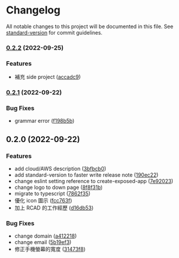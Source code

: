 # Changelog

All notable changes to this project will be documented in this file. See [standard-version](https://github.com/conventional-changelog/standard-version) for commit guidelines.

### [0.2.2](https://github.com/skyran1278/skyran1278.github.io/compare/v0.2.1...v0.2.2) (2022-09-25)


### Features

* 補充 side project ([accadc9](https://github.com/skyran1278/skyran1278.github.io/commit/accadc90bf734d60cf16d080ed425c865cbcc8a0))

### [0.2.1](https://github.com/skyran1278/skyran1278.github.io/compare/v0.2.0...v0.2.1) (2022-09-22)


### Bug Fixes

* grammar error ([f198b5b](https://github.com/skyran1278/skyran1278.github.io/commit/f198b5b85edb59c690cc1257e04501a5ad905110))

## 0.2.0 (2022-09-22)


### Features

* add cloud/AWS description ([3bfbcb0](https://github.com/skyran1278/skyran1278.github.io/commit/3bfbcb018dde438ab8b44f7800d4f26c31be2e72))
* add standard-version to faster write release note ([190ec22](https://github.com/skyran1278/skyran1278.github.io/commit/190ec2231ae048688c958b9cce46ff62dec56026))
* change eslint setting reference to create-exposed-app ([7e92023](https://github.com/skyran1278/skyran1278.github.io/commit/7e920235604f3300ac9f99d7910eb30a804b67ed))
* change logo to down page ([8f8f31b](https://github.com/skyran1278/skyran1278.github.io/commit/8f8f31b2c9cd60daf3b3b7f9510046cea35122db))
* migrate to typescript ([7862f35](https://github.com/skyran1278/skyran1278.github.io/commit/7862f3580c80112a45266f363d068a238ac18b64))
* 優化 icon 圖示 ([fcc763f](https://github.com/skyran1278/skyran1278.github.io/commit/fcc763f6ade248923194adce8daba7a011e143f8))
* 加上 RCAD 的工作經歷 ([d16db53](https://github.com/skyran1278/skyran1278.github.io/commit/d16db531d4ab2f679d6673034cfc81c509c1c1ca))


### Bug Fixes

* change domain ([a412218](https://github.com/skyran1278/skyran1278.github.io/commit/a4122188c773441116ee88442e736d36bebd0cee))
* change email ([5b19ef3](https://github.com/skyran1278/skyran1278.github.io/commit/5b19ef326c827a9d091dc8b6352724865f1812ff))
* 修正手機螢幕的寬度 ([31473f8](https://github.com/skyran1278/skyran1278.github.io/commit/31473f813ffc090a00e7cb7faf0fe19c4a93d166))
